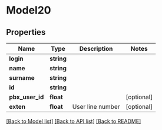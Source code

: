 # Model20

## Properties
Name | Type | Description | Notes
------------ | ------------- | ------------- | -------------
**login** | **string** |  | 
**name** | **string** |  | 
**surname** | **string** |  | 
**id** | **string** |  | 
**pbx_user_id** | **float** |  | [optional] 
**exten** | **float** | User line number | [optional] 

[[Back to Model list]](../../README.md#documentation-for-models) [[Back to API list]](../../README.md#documentation-for-api-endpoints) [[Back to README]](../../README.md)

